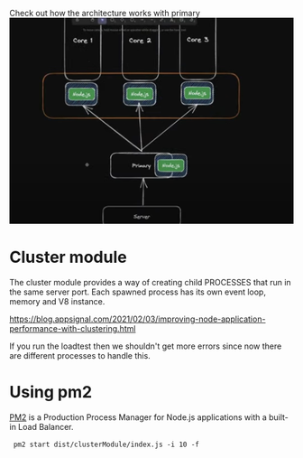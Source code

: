 Check out how the architecture works with primary
![architecture with primary](./Screenshot%202023-09-25%20at%2010.35.12.png)

# Cluster module

The cluster module provides a way of creating child PROCESSES that
run in the same server port.
Each spawned process has its own event loop, memory and V8 instance.  

https://blog.appsignal.com/2021/02/03/improving-node-application-performance-with-clustering.html

If you run the loadtest then we shouldn't get more errors since now there are different processes to handle this.


# Using pm2

[PM2](https://www.npmjs.com/package/pm2) is a Production Process Manager for Node.js applications with a built-in Load Balancer.

```
 pm2 start dist/clusterModule/index.js -i 10 -f
```
